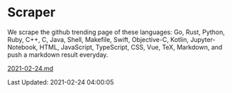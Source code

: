 # Scraper

We scrape the github trending page of these languages: Go, Rust, Python, Ruby, C++, C, Java, Shell, Makefile, Swift, Objective-C, Kotlin, Jupyter-Notebook, HTML, JavaScript, TypeScript, CSS, Vue, TeX, Markdown, and push a markdown result everyday.

[2021-02-24.md](https://github.com/yangwenmai/github-trending-backup/blob/master/2021-02-24.md)

Last Updated: 2021-02-24 04:00:05